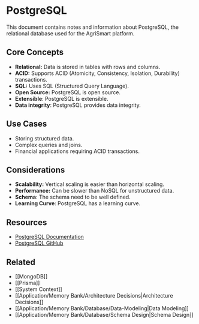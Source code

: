 # PostgreSQL

This document contains notes and information about PostgreSQL, the relational database used for the AgriSmart platform.

## Core Concepts

*   **Relational:** Data is stored in tables with rows and columns.
*   **ACID:** Supports ACID (Atomicity, Consistency, Isolation, Durability) transactions.
*   **SQL:** Uses SQL (Structured Query Language).
*   **Open Source:** PostgreSQL is open source.
* **Extensible**: PostgreSQL is extensible.
* **Data integrity**: PostgreSQL provides data integrity.

## Use Cases

*   Storing structured data.
*   Complex queries and joins.
*   Financial applications requiring ACID transactions.

## Considerations

*   **Scalability:** Vertical scaling is easier than horizontal scaling.
*   **Performance:** Can be slower than NoSQL for unstructured data.
* **Schema**: The schema need to be well defined.
* **Learning Curve**: PostgreSQL has a learning curve.

## Resources

*   [PostgreSQL Documentation](https://www.postgresql.org/docs/)
*   [PostgreSQL GitHub](https://github.com/postgres/postgres)

## Related

*   [[MongoDB]]
*   [[Prisma]]
* [[System Context]]
* [[Application/Memory Bank/Architecture Decisions|Architecture Decisions]]
* [[Application/Memory Bank/Database/Data-Modeling|Data Modeling]]
* [[Application/Memory Bank/Database/Schema Design|Schema Design]]
